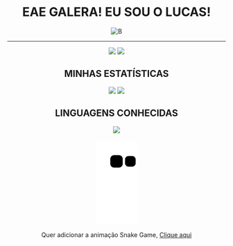 <div align="center">

# **EAE GALERA! EU SOU O LUCAS!**

![B](https://user-images.githubusercontent.com/81196630/189792471-15e3673c-dc79-443c-8d98-b488fc4fbe63.gif)

<hr>

<a href="https://www.instagram.com/_lucashcoliveira/" target="_blank"><img src="https://img.shields.io/badge/-Instagram-%23E4405F ?style=for-the-badge&logo=instagram&logoColor=white" target="_blank"></a> <a href="https://www.linkedin.com/in/lucas-henrique-9a557620b/" target="_blank"><img src="https://img.shields.io/badge/linkedin-%230077B5.svg?style=for-the-badge&logo=linkedin&logoColor=white" target="_blank"></a> 

## MINHAS ESTATÍSTICAS
<img height="150em" src="https://github-readme-stats.vercel.app/api?username=LucasHCOliveira7&show_icons=true&theme=dark"/> <img height="150em" src="https://github-readme-stats.vercel.app/api/top-langs/?username=LucasHCOliveira7&layout=compact&langs_count=7&theme=dark"/>

## LINGUAGENS CONHECIDAS
<img src="https://img.shields.io/badge/python-3670A0?style=for-the-badge&logo=python&logoColor=ffdd54" target="_blank"></a>

![snake gif](https://github.com/LucasHCOliveira7/LucasHCOliveira7/blob/output/github-contribution-grid-snake.svg)

Quer adicionar a animação Snake Game, [Clique aqui](https://www.youtube.com/watch?v=JywQJ2qHfPg)

</div>
